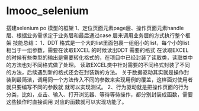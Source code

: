 # Imooc_selenium
搭建selenium po 模型的框架
1、定位页面元素page层、操作页面元素handle层、根据业务需求定于业务层和最后通过case 层来调用业务层的方式执行整个框架
技能总结：
1、DDT 格式是一个大的list里面包裹一组组小的list，每个小的list相当于一组参数，需要在读取EXCEL 的时候读出DDT 需要的格式
在读取EXCEL 的时候有些类型的输出是需要转化格式的，在项目中已经封装了读取类，读取类中的方法也对不同格式做了处理。
读取EXCEL类中针对需要的不同格式封装了不同的方法，后续遇到新的格式还会在封装新的方法。
关于数据驱动其实就是操作封装到最简洁，调用同一个方法传入不同的参数来实现用例的覆盖，这样面对使用者就只要编写不同的参数就
就可以实现测试。
2、行为驱动就是把操作页面的行为分类，比如，点击、输入、打开浏览器、等待等待操作，都分别封装成函数，需要这些操作时直接调用
对应的函数就可以实现功能了。